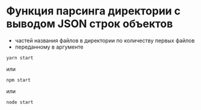 # Функция парсинга директории с выводом JSON строк объектов
 *  частей названия файлов в директории по количеству первых файлов
 *  переданному в аргументе
```
yarn start
```
или 
```
npm start
```
или
```
node start
```